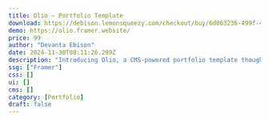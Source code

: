 ```yaml
---
title: Olio — Portfolio Template
download: https://debison.lemonsqueezy.com/checkout/buy/6d863236-499f-475b-b7ac-20c5d625ac50
demo: https://olio.framer.website/
price: 99
author: "Devanta Ebison"
date: 2024-11-30T08:11:26.299Z
description: "Introducing Olio, a CMS-powered portfolio template thoughtfully crafted for UX/UI Designers. Using a perfect balance of modern styles and timeless design principles, Olio features a unique design to highlight your best personal self and showcase your design work."
ssg: ["Framer"]
css: []
ui: []
cms: []
category: [Portfolio]
draft: false
---
```

